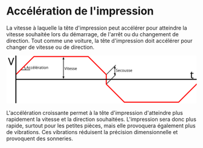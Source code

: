 Accélération de l'impression
====
La vitesse à laquelle la tête d'impression peut accélérer pour atteindre la vitesse souhaitée lors du démarrage, de l'arrêt ou du changement de direction. Tout comme une voiture, la tête d'impression doit accélérer pour changer de vitesse ou de direction.

![Un graphique de la vitesse (V) dans le temps lors du mouvement de va-et-vient d'une buse. L'accélération est la pente de la ligne lorsqu'elle démarre, s'arrête ou change de direction](../images/velocity_acceleration_jerk_fr.svg)

L'accélération croissante permet à la tête d'impression d'atteindre plus rapidement la vitesse et la direction souhaitées. L'impression sera donc plus rapide, surtout pour les petites pièces, mais elle provoquera également plus de vibrations. Ces vibrations réduisent la précision dimensionnelle et provoquent des sonneries.
